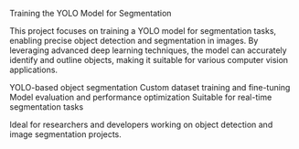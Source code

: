 Training the YOLO Model for Segmentation 

This project focuses on training a YOLO model for segmentation tasks, enabling precise object detection and segmentation in images. By leveraging advanced deep learning techniques, the model can accurately identify and outline objects, making it suitable for various computer vision applications.

 YOLO-based object segmentation
 Custom dataset training and fine-tuning
 Model evaluation and performance optimization
 Suitable for real-time segmentation tasks

Ideal for researchers and developers working on object detection and image segmentation projects. 
